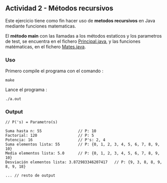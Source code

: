 ## Actividad 2 - Métodos recursivos

Este ejercicio tiene como fin hacer uso de **metodos recursivos** en Java mediante funciones
matematicas.

El **método main** con las llamadas a los métodos estaticos y los parametros de test, se encuentra en el fichero [Principal.java](/src/aplicacion/Principal.java), y las funciones matématicas, en el fichero [Mates.java](/src/dominio/Mates.java).

### Uso

Primero compile el programa con el comando :

```
make
```

Lance el programa :

```
./a.out
```

### Output


```
// P('s) = Parametro(s)

Suma hasta n: 55                // P: 10
Factorial: 120                  // P: 5
Potencia: 16                    // P's: 2, 4
Suma elementos lista: 55        // P: {0, 1, 2, 3, 4, 5, 6, 7, 8, 9, 10}
Media elementos lista: 5.0      // P: {0, 1, 2, 3, 4, 5, 6, 7, 8, 9, 10}
Desviación elementos lista: 3.872983346207417   // P: {9, 3, 8, 8, 9, 8, 9, 18}

... // resto de output
```